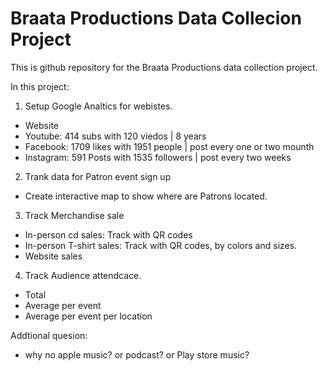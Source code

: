 # Braata Productions Data Collecion Project
This is github repository for the Braata Productions data collection project.

In this project:
1. Setup Google Analtics for webistes. 
* Website
* Youtube: 414 subs with 120 viedos | 8 years 
* Facebook: 1709 likes with 1951 people | post every one or two mounth 
* Instagram: 591 Posts with 1535 followers | post every two weeks 

2. Trank data for Patron event sign up 
* Create interactive map to show where are Patrons located.

3. Track Merchandise sale 
* In-person cd sales: Track with QR codes
* In-person T-shirt sales: Track with QR codes, by colors and sizes.
* Website sales

4. Track Audience attendcace.
* Total 
* Average per event
* Average per event per location

Addtional quesion: 
* why no apple music? or podcast? or Play store music?
